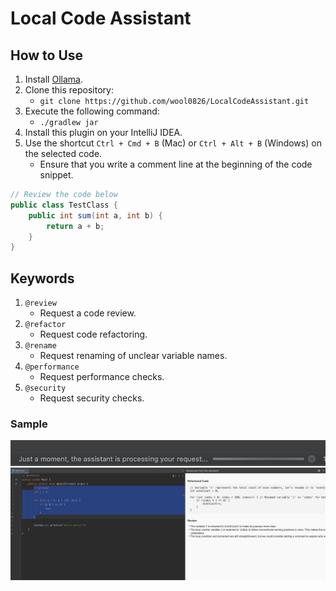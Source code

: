 # Local Code Assistant

## How to Use

1. Install [Ollama](https://ollama.com/).
2. Clone this repository:
    - `git clone https://github.com/wool0826/LocalCodeAssistant.git`
3. Execute the following command:
    - `./gradlew jar`
4. Install this plugin on your IntelliJ IDEA.
5. Use the shortcut `Ctrl + Cmd + B` (Mac) or `Ctrl + Alt + B` (Windows) on the selected code.
    - Ensure that you write a comment line at the beginning of the code snippet.

```java
// Review the code below
public class TestClass {
	public int sum(int a, int b) {
		return a + b;
	}
}
```

## Keywords

1. `@review`
    - Request a code review.
2. `@refactor`
    - Request code refactoring.
3. `@rename`
    - Request renaming of unclear variable names.
4. `@performance`
    - Request performance checks.
5. `@security`
    - Request security checks.

### Sample

![loading.png](./doc/pics/loading.png)
![sample.png](./doc/pics/sample.png)
